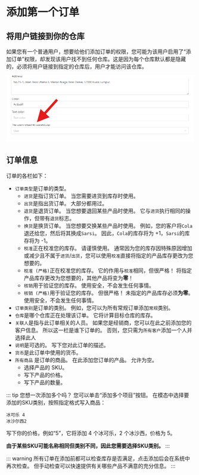 # 添加第一个订单
## 将用户链接到你的仓库
如果您有一个普通用户，想要给他们添加订单的权限，您可能为该用户启用了“添加订单”权限，却发现该用户找不到任何仓库。这是因为每个仓库默认都是隐藏的，必须将用户链接到指定的仓库后，用户才能访问该仓库。

![Linking user to warehouse](../../assets/linking-user-to-warehouse.png)

## 订单信息
订单的各栏如下：
- `订单类型`是订单的类型。
     - `进货`是指订货订单。 当您需要进货到库存时使用。
     - `出货`是指出货订单。 大部分都用过。
     - `退货`是退货订单。 当您想要退回某些产品时使用。 它与`进货`执行相同的操作，但带有`退货`标志。
     - `换货`是换货订单。 当您想要交换某些产品时使用。 例如，您的客户将`Cola`退还给您，然后将其换成`Sarsi`。   因此，`Cola`的库存将为 +1，`Sarsi`的库存将为 -1。
     - `校准`正在校准您的库存。 请谨慎使用。 通常因为您的库存因特殊原因增加或减少且不属于`进货`/`出货`，您可以使用`校准`直接将指定的产品库存更改为您想要的。
     - `校准 (严格)`正在校准您的库存。 它的作用与`校准`相同，但很严格！ 将指定产品库存更改为您想要的，其他产品将变为**零**！
     - `核销`用于验证您的库存。 使用安全，不会发生任何事情。
     - `核销 (严格)`用于验证您的库存。 但很严格！ 未指定的产品库存必须**为零**。 使用安全，不会发生任何事情。
- `订单类别`是订单的类别。 例如，您可以为所有常规订单添加`常规`类别。
- `仓库`是哪个仓库正在处理该订单。 它将计算目标仓库的库存。
- `关联人`是指与此订单相关的人员。 如果您是经销商，您可以在此之前添加您的客户信息。 所以这一栏是谁下订单的。 否则，您只需为`所有客户`添加一个人并选择此人
- `说明`是可选的。 写下您对此订单的描述。
- `货币`是此订单中使用的货币。
- `所有商品` 是订单的商品。 在此添加您订单的产品。 允许为空。
     - 选择产品的 SKU。
     - 写下产品的价格。
     - 写下产品的数量。

::: tip
您想一次添加多个吗？ 您可以单击“添加多个项目”按钮。 在模态中选择要添加的SKU类别，按照指定格式写入商品：
````
冰可乐 4
冰沙尔西2
````
写下你的价格，例如“5”，它将添加 4 个冰可乐，2 个冰沙西，价格为 5。

**由于某些SKU可能名称相同但类别不同，因此您需要选择SKU类别。**
:::

::: warning
所有订单在添加前都可以检查库存是否满足，点击添加后会在系统中再次检查。 但手动检查可以快速提供有关哪些产品不满意的充分信息。
:::